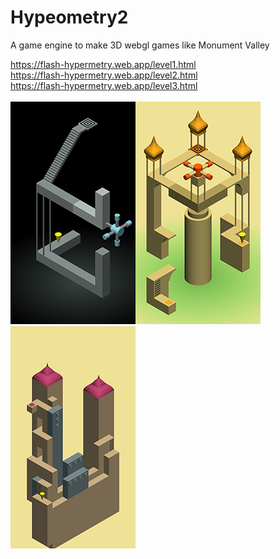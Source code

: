 # Hypeometry2

A game engine to make 3D webgl games like Monument Valley

https://flash-hypermetry.web.app/level1.html<br>
https://flash-hypermetry.web.app/level2.html<br>
https://flash-hypermetry.web.app/level3.html
<br><br>
<img src="screenshot/level1.png" style="width:200px"/><img src="screenshot/level2.png" style="200px"/><img src="screenshot/level3.png" style="200px"/>
